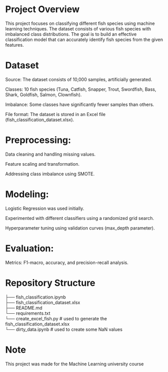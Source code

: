 # Project Overview

This project focuses on classifying different fish species using machine learning techniques. The dataset consists of various fish species with imbalanced class distributions. The goal is to build an effective classification model that can accurately identify fish species from the given features.

# Dataset

Source: The dataset consists of 10,000 samples, artificially generated.

Classes: 10 fish species (Tuna, Catfish, Snapper, Trout, Swordfish, Bass, Shark, Goldfish, Salmon, Clownfish).

Imbalance: Some classes have significantly fewer samples than others.

File format: The dataset is stored in an Excel file (fish_classification_dataset.xlsx).

# Preprocessing:

Data cleaning and handling missing values.

Feature scaling and transformation.

Addressing class imbalance using SMOTE.

# Modeling:

Logistic Regression was used initially.

Experimented with different classifiers using a randomized grid search.

Hyperparameter tuning using validation curves (max_depth parameter).

# Evaluation:

Metrics: F1-macro, accuracy, and precision-recall analysis.

# Repository Structure

├── fish_classification.ipynb \
├── fish_classification_dataset.xlsx \
├── README.md \
└── requirements.txt \
└── create_excel_fish.py  # used to generate the fish_classification_dataset.xlsx \
└── dirty_data.ipynb  # used to create some NaN values


# Note
This project was made for the Machine Learning university course

